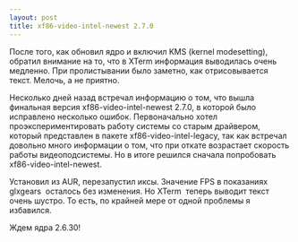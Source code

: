 ```yaml
--- 
layout: post
title: xf86-video-intel-newest 2.7.0
---
```

После того, как обновил ядро и включил KMS (kernel modesetting), обратил внимание на то, что в XTerm информация выводилась очень медленно. При пролистывании было заметно, как отрисовывается текст. Мелочь, а не приятно.

Несколько дней назад встречал информацию о том, что вышла финальная версия xf86-video-intel-newest 2.7.0, в которой было исправлено несколько ошибок. Первоначально хотел проэкспериментировать работу системы со старым драйвером, который представлен в пакете xf86-video-intel-legacy, так как встречал довольно много информации о том, что при откате возрастает скорость работы видеоподсистемы. Но в итоге решился сначала попробовать xf86-video-intel-newest.

Установил из AUR, перезапустил иксы. Значение FPS в показаниях glxgears  осталось без изменения. Но XTerm  теперь выводит текст очень шустро. То есть, по крайней мере от одной проблемы я избавился.

Ждем ядра 2.6.30!
